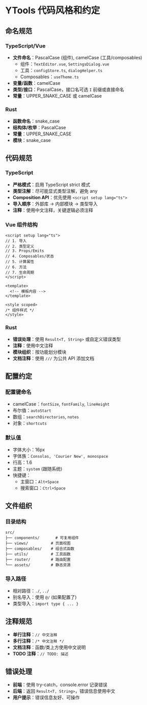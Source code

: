 # YTools 代码风格和约定

## 命名规范

### TypeScript/Vue
- **文件命名**：PascalCase (组件), camelCase (工具/composables)
  - 组件：`TextEditor.vue`, `SettingsDialog.vue`
  - 工具：`configStore.ts`, `dialogHelper.ts`
  - Composables：`useTheme.ts`
- **变量/函数**：camelCase
- **类型/接口**：PascalCase，接口名可选 `I` 前缀或直接命名
- **常量**：UPPER_SNAKE_CASE 或 camelCase

### Rust
- **函数命名**：snake_case
- **结构体/枚举**：PascalCase
- **常量**：UPPER_SNAKE_CASE
- **模块**：snake_case

## 代码规范

### TypeScript
- **严格模式**：启用 TypeScript strict 模式
- **类型注解**：尽可能显式类型注解，避免 any
- **Composition API**：优先使用 `<script setup lang="ts">`
- **导入顺序**：外部库 → 内部模块 → 类型导入
- **注释**：使用中文注释，关键逻辑必须注释

### Vue 组件结构
```vue
<script setup lang="ts">
// 1. 导入
// 2. 类型定义
// 3. Props/Emits
// 4. Composables/状态
// 5. 计算属性
// 6. 方法
// 7. 生命周期
</script>

<template>
  <!-- 模板内容 -->
</template>

<style scoped>
/* 组件样式 */
</style>
```

### Rust
- **错误处理**：使用 `Result<T, String>` 或自定义错误类型
- **注释**：使用中文注释
- **模块组织**：按功能划分模块
- **文档注释**：使用 `///` 为公共 API 添加文档

## 配置约定

### 配置键命名
- camelCase：`fontSize`, `fontFamily`, `lineHeight`
- 布尔值：`autoStart`
- 数组：`searchDirectories`, `notes`
- 对象：`shortcuts`

### 默认值
- 字体大小：16px
- 字体族：`Consolas, 'Courier New', monospace`
- 行高：1.6
- 主题：`system` (跟随系统)
- 快捷键：
  - 主窗口：`Alt+Space`
  - 搜索窗口：`Ctrl+Space`

## 文件组织

### 目录结构
```
src/
├── components/       # 可复用组件
├── views/          # 页面视图
├── composables/    # 组合式函数
├── utils/          # 工具函数
├── router/         # 路由配置
└── assets/         # 静态资源
```

### 导入路径
- 相对路径：`./`, `../`
- 别名导入：使用 `@/` (如果配置了)
- 类型导入：`import type { ... }`

## 注释规范
- **单行注释**：`// 中文注释`
- **多行注释**：`/* 中文注释 */`
- **文档注释**：函数/类上方使用中文说明
- **TODO 注释**：`// TODO: 描述`

## 错误处理
- **前端**：使用 try-catch，console.error 记录错误
- **后端**：返回 `Result<T, String>`，错误信息使用中文
- **用户提示**：错误信息友好、可操作